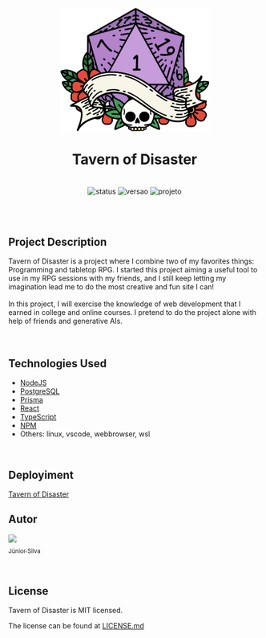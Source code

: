 <div align="center">
  <img align="center" alt="logotof" height="245" width="297" src="./frontend/public/assets/logo/logotof.png">
  <h1> Tavern of Disaster</h1>
</div>

<div align="center" style="display: inline_block"><br>
  <img align="center" alt="status" src="http://img.shields.io/static/v1?label=STATUS&message=DEVELOPING&color=yellow&style=for-the-badge">
  <img align="center" alt="versao" src="http://img.shields.io/static/v1?label=VERSION&message=0.1&color=blue&style=for-the-badge">
  <img align="center" alt="projeto" src="http://img.shields.io/static/v1?label=PROJECT&message=PERSONAL&color=purple&style=for-the-badge">
</div><br><br><br>

<div>
  <h2> Project Description </h2>
  <p3>Tavern of Disaster is a project where I combine two of my favorites things: Programming and tabletop RPG. I started this project aiming a useful tool to use in my RPG sessions with my friends, and I still keep letting my imagination lead me to do the most creative and fun site I can!</p3><br><br>
  <p3>In this project, I will exercise the knowledge of web development that I earned in college and online courses. I pretend to do the project alone with help of friends and generative AIs.</p3>
</div><br><br>

<div>
  <h2> Technologies Used </h2>

* [NodeJS](https://nodejs.org/pt)
* [PostgreSQL](https://www.postgresql.org/)
* [Prisma](https://www.prisma.io/)
* [React](https://react.dev/)
* [TypeScript](https://www.typescriptlang.org/)
* [NPM](https://www.npmjs.com/)
* Others: linux, vscode, webbrowser, wsl
</div><br>

<div>
  <h2> Deployiment </h2>

  [Tavern of Disaster](https://tavernofdisaster.vercel.app/)

</div>

## Autor
[<img src="https://avatars.githubusercontent.com/jrchakalo?v=4" width=115><br><sub>Júnior Silva</sub>](https://github.com/jrchakalo)

<br>

<div>
  <h2> License </h2>
  <p3>Tavern of Disaster is MIT licensed.</p3>
</div>

The license can be found at [LICENSE.md](https://github.com/jrchakalo/Tavern-of-Disaster/blob/main/LICENSE)
